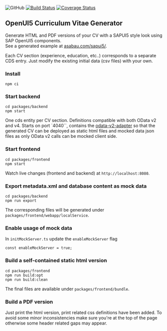 ![GitHub](https://img.shields.io/github/license/a1sabau/openui5-cv-generator%20)
[![Build Status](https://github.com/a1sabau/openui5-cv-generator/workflows/Tests/badge.svg)](https://github.com/a1sabau/openui5-cv-generator/actions?query=workflow%3ATests)
[![Coverage Status](https://coveralls.io/repos/github/a1sabau/openui5-cv-generator/badge.svg?branch=main)](https://coveralls.io/github/a1sabau/openui5-cv-generator?branch=main)

## OpenUI5 Curriculum Vitae Generator

Generate HTML and PDF versions of your CV with a SAPUI5 style look using SAP OpenUI5 components. \
See a generated example at [asabau.com/sapui5/](https://asabau.com/sapui5/).

Each CV section (experience, education, etc..) corresponds to a separate CDS entry. Just modify the existing initial data (csv files) with your own.

### Install

```
npm ci
```

### Start backend

```
cd packages/backend
npm start
```

One cds entity per CV section. Definitions compatible with both OData v2 and v4.
Starts on port `4040``, contains the [odata-v2-adapter](https://github.com/cap-js-community/odata-v2-adapter) so that the generated CV can be deployed as static html files and mocked data json files as only OData v2 calls can be mocked client side.

### Start frontend

```
cd packages/frontend
npm start
```

Watch live changes (frontend and backend) at `http://localhost:8080`.

### Export metadata.xml and database content as mock data

```
cd packages/backend
npm run export
```

The corresponding files will be generated under `packages/frontend/webapp/localService`.

### Enable usage of mock data

In `initMockServer.ts` update the `enableMockServer` flag

```
const enableMockServer = true;
```

### Build a self-contained static html version

```
cd packages/frontend
npm run build:opt
npm run build:clean
```

The final files are available under `packages/frontend/bundle`.

### Build a PDF version

Just print the html version, print related css definitions have been added.
To avoid some minor inconsistencies make sure you're at the top of the page otherwise some header related gaps may appear.
